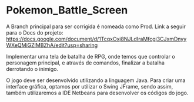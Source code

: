 # Pokemon_Battle_Screen
A Branch principal para ser corrigida é nomeada como Prod.
Link a seguir para o Docs do projeto: https://docs.google.com/document/d/1TcqxOxj8NJLdIraMfcgj3CJxmDnyyWXeQMiGZlMBZhA/edit?usp=sharing

Implementar uma tela de batalha de RPG, onde temos que controlar o personagem principal, 
e através de comandos, finalizar a batalha derrotando o inimigo. 

O jogo deve ser desenvolvido utilizando a linguagem Java. Para criar uma interface gráfica, optamos por utilizar o Swing JFrame, 
sendo assim, também utilizaremos a IDE Netbeans para desenvolver os códigos do jogo.

